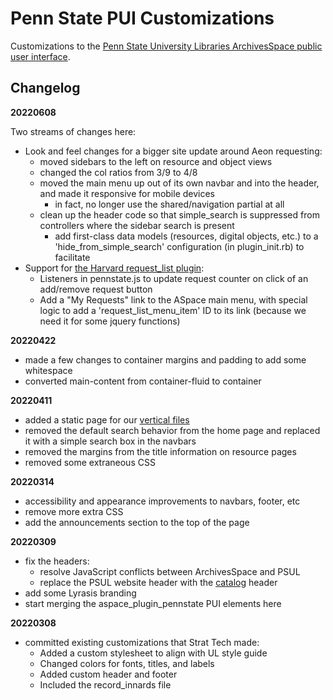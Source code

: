 # Penn State PUI Customizations

Customizations to the [Penn State University Libraries ArchivesSpace public user interface](https://aspace.libraries.psu.edu).

## Changelog

**20220608**

Two streams of changes here:

* Look and feel changes for a bigger site update around Aeon requesting:
  * moved sidebars to the left on resource and object views
  * changed the col ratios from 3/9 to 4/8
  * moved the main menu up out of its own navbar and into the header, and made it responsive for mobile devices
    * in fact, no longer use the shared/navigation partial at all
  * clean up the header code so that simple_search is suppressed from controllers where the sidebar search is present
    * add first-class data models (resources, digital objects, etc.) to a 'hide_from_simple_search' configuration (in plugin_init.rb) to facilitate
* Support for [the Harvard request_list plugin](https://github.com/harvard-library/request_list):
  * Listeners in pennstate.js to update request counter on click of an add/remove request button
  * Add a "My Requests" link to the ASpace main menu, with special logic to add a 'request_list_menu_item' ID to its link (because we need it for some jquery functions)

**20220422**

* made a few changes to container margins and padding to add some whitespace
* converted main-content from container-fluid to container

**20220411**

* added a static page for our [vertical files](https://aspace.libraries.psu.edu/verticalfiles)
* removed the default search behavior from the home page and replaced it with a simple search box in the navbars
* removed the margins from the title information on resource pages
* removed some extraneous CSS

**20220314**

* accessibility and appearance improvements to navbars, footer, etc
* remove more extra CSS
* add the announcements section to the top of the page

**20220309**

* fix the headers:
    * resolve JavaScript conflicts between ArchivesSpace and PSUL
    * replace the PSUL website header with the [catalog](https://catalog.libraries.psu.edu) header
* add some Lyrasis branding
* start merging the aspace_plugin_pennstate PUI elements here    

**20220308**

* committed existing customizations that Strat Tech made:
    * Added a custom stylesheet to align with UL style guide
    * Changed colors for fonts, titles, and labels
    * Added custom header and footer
    * Included the record_innards file
